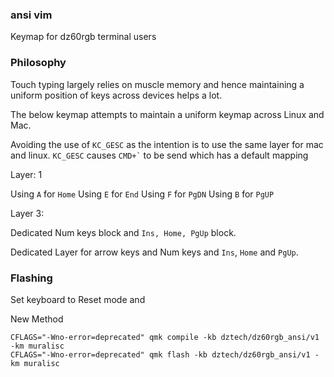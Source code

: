 ### ansi vim

Keymap for dz60rgb terminal users

### Philosophy

Touch typing largely relies on muscle memory and hence
maintaining a uniform position of keys across devices helps a lot.

The below keymap attempts to maintain a uniform keymap across Linux and Mac.

Avoiding the use of `KC_GESC` as the intention is to use the same layer for mac and linux.
`KC_GESC` causes `` CMD+` `` to be send which has a default mapping

Layer: 1

Using `A` for `Home`
Using `E` for `End`
Using `F` for `PgDN`
Using `B` for `PgUP`

Layer 3:

Dedicated Num keys block and `Ins, Home, PgUp` block.

Dedicated Layer for arrow keys and Num keys and `Ins`, `Home` and `PgUp`.

### Flashing

Set keyboard to Reset mode and 

New Method
```
CFLAGS="-Wno-error=deprecated" qmk compile -kb dztech/dz60rgb_ansi/v1 -km muralisc 
CFLAGS="-Wno-error=deprecated" qmk flash -kb dztech/dz60rgb_ansi/v1 -km muralisc
```
